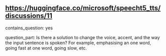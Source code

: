 ## https://huggingface.co/microsoft/speecht5_tts/discussions/11

contains_question: yes

question_part: Is there a solution to change the voice, accent, and the way the input sentence is spoken? For example, emphasising an one word, going fast at one word, going slow, etc.